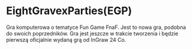 # EightGravexParties(EGP)
Gra komputerowa o tematyce Fun Game FnaF. Jest to nowa gra, podobna do swoich poprzedników. Gra jest jeszcze w trakcie tworzenia i będzie pierwszą oficjalnie wydaną grą od InGraw 24 Co.
